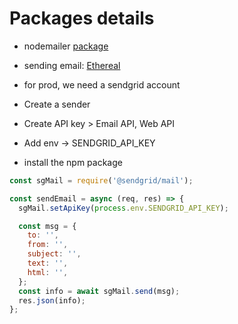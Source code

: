 # Packages details

- nodemailer [package](https://nodemailer.com/)
- sending email: [Ethereal](https://ethereal.email/create)
- for prod, we need a sendgrid account

- Create a sender
- Create API key > Email API, Web API
- Add env -> SENDGRID_API_KEY
- install the npm package

```js
const sgMail = require('@sendgrid/mail');

const sendEmail = async (req, res) => {
  sgMail.setApiKey(process.env.SENDGRID_API_KEY);

  const msg = {
    to: '',
    from: '',
    subject: '',
    text: '',
    html: '',
  };
  const info = await sgMail.send(msg);
  res.json(info);
};
```
